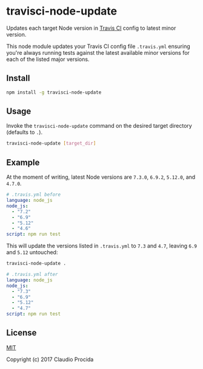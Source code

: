 # travisci-node-update

Updates each target Node version in [Travis CI](https://travis-ci.org/) config to latest minor version.

This node module updates your Travis CI config file `.travis.yml` ensuring you're always running tests against the latest available minor versions for each of the listed major versions.

## Install

```sh
npm install -g travisci-node-update
```

## Usage

Invoke the `travisci-node-update` command on the desired target directory (defaults to `.`).

```sh
travisci-node-update [target_dir]
```

## Example

At the moment of writing, latest Node versions are `7.3.0`, `6.9.2`, `5.12.0`, and `4.7.0`.

```yaml
# .travis.yml before
language: node_js
node_js:
  - "7.2"
  - "6.9"
  - "5.12"
  - "4.6"
script: npm run test
```

This will update the versions listed in `.travis.yml` to `7.3` and `4.7`, leaving `6.9` and `5.12` untouched:

```sh
travisci-node-update .
```

```yaml
# .travis.yml after
language: node_js
node_js:
  - "7.3"
  - "6.9"
  - "5.12"
  - "4.7"
script: npm run test
```

## License

[MIT](https://opensource.org/licenses/MIT)

Copyright (c) 2017 Claudio Procida
